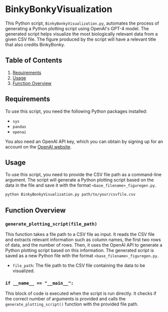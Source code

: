 # BinkyBonkyVisualization

This Python script, `BinkyBonkyVisualization.py`, automates the process of generating a Python plotting script using OpenAI's GPT-4 model. The generated script helps visualize the most biologically relevant data from a given CSV file. The figure produced by the script will have a relevant title that also credits BinkyBonky.

## Table of Contents

1. [Requirements](#requirements)
2. [Usage](#usage)
3. [Function Overview](#function-overview)

## Requirements

To use this script, you need the following Python packages installed:

- `sys`
- `pandas`
- `openai`

You also need an OpenAI API key, which you can obtain by signing up for an account on the [OpenAI website](https://beta.openai.com/signup/).

## Usage

To use this script, you need to provide the CSV file path as a command-line argument. The script will generate a Python plotting script based on the data in the file and save it with the format `<base_filename>_figuregen.py`.

```bash
python BinkyBonkyVisualization.py path/to/your/csvfile.csv
```

## Function Overview

### `generate_plotting_script(file_path)`

This function takes a file path to a CSV file as input. It reads the CSV file and extracts relevant information such as column names, the first two rows of data, and the number of rows. Then, it uses the OpenAI API to generate a Python plotting script based on this information. The generated script is saved as a new Python file with the format `<base_filename>_figuregen.py`.

- `file_path`: The file path to the CSV file containing the data to be visualized.

### `if __name__ == "__main__":`

This block of code is executed when the script is run directly. It checks if the correct number of arguments is provided and calls the `generate_plotting_script()` function with the provided file path.
